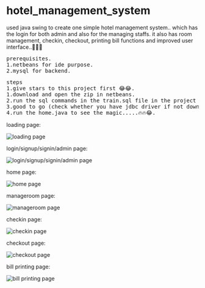 # hotel_management_system
used java swing to create one simple hotel management system.. which has the login for both admin and also for the managing staffs. it also has room management, checkin, checkout, printing bill functions and improved user interface..🤞🤞😁

<pre>
prerequisites.
1.netbeans for ide purpose.
2.mysql for backend.
</pre>

<pre>
steps
1.give stars to this project first 😂😂.
1.download and open the zip in netbeans.
2.run the sql commands in the train.sql file in the project root folder.
3.good to go (check whether you have jdbc driver if not download and paste into your ide..).
4.run the home.java to see the magic.....🔥🔥😂.
</pre>

loading page:
<p><img src="https://christuniversitybang-my.sharepoint.com/:i:/g/personal/kavaskar_s_mca_christuniversity_in/EWmwaRAFlSdOj64LIASWC9gBoDD14VLJDiMVwO4F_BDy6g?e=Tqkoit" alt="loading page" /></p>

login/signup/signin/admin page:
<p><img src="https://komarev.com/ghpvc/?username=kavaskar786&label=Profile%20views&color=0e75b6&style=flat" alt="login/signup/signin/admin page" /></p>

home page:
<p><img src="https://komarev.com/ghpvc/?username=kavaskar786&label=Profile%20views&color=0e75b6&style=flat" alt="home page" /></p>

manageroom page:
<p><img src="https://komarev.com/ghpvc/?username=kavaskar786&label=Profile%20views&color=0e75b6&style=flat" alt="manageroom page" /></p>

checkin page:
<p><img src="https://komarev.com/ghpvc/?username=kavaskar786&label=Profile%20views&color=0e75b6&style=flat" alt="checkin page" /></p>

checkout page:
<p><img src="https://komarev.com/ghpvc/?username=kavaskar786&label=Profile%20views&color=0e75b6&style=flat" alt="checkout page" /></p>

bill printing page:
<p><img src="https://komarev.com/ghpvc/?username=kavaskar786&label=Profile%20views&color=0e75b6&style=flat" alt="bill printing page" /></p>

